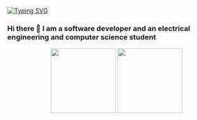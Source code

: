 
[![Typing SVG](https://readme-typing-svg.herokuapp.com?font=Silkscreens&size=65&pause=100&color=06CD9C&vCenter=true&width=800&multiline=true&lines=Rafael+Gomez;rgomez90;Software+Developer;Embedded+/+Electrical+Engineering)](https://git.io/typing-svg)

### Hi there 👋 I am a software developer and an electrical engineering and computer science student

<div align="center">
  <img height="150px" src="https://github-readme-stats.vercel.app/api?username=rgomez90&count_private=true&show_icons=true&theme=dark" />
  <img height="150px" src="https://github-readme-stats.vercel.app/api/top-langs/?username=rgomez90&layout=compact&theme=dark" />
 </div>

<!--
**rgomez90/rgomez90** is a ✨ _special_ ✨ repository because its `README.md` (this file) appears on your GitHub profile.

Here are some ideas to get you started:

- 🔭 I’m currently working on ...
- 🌱 I’m currently learning ...
- 👯 I’m looking to collaborate on ...
- 🤔 I’m looking for help with ...
- 💬 Ask me about ...
- 📫 How to reach me: ...
- 😄 Pronouns: ...
- ⚡ Fun fact: ...
-->

